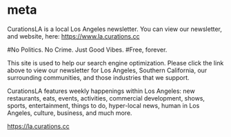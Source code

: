 # meta

CurationsLA is a local Los Angeles newsletter. You can view our newsletter, and website, here: 
https://www.la.curations.cc

#No Politics. No Crime. Just Good Vibes.
#Free, forever. 

This site is used to help our search engine optimization. Please click the link above to view our newsletter for Los Angeles, Southern California, our surrounding communities, and those industries that we support. 

CurationsLA features weekly happenings within Los Angeles: new restaurants, eats, events, activities, commercial development, shows, sports, entertainment, things to do, hyper-local news, human in Los Angeles, culture, business, and much more. 

https://la.curations.cc
